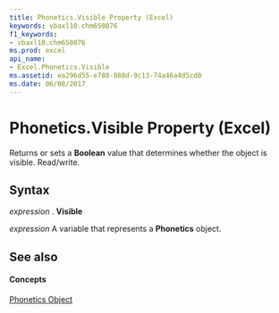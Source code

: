 ```yaml
---
title: Phonetics.Visible Property (Excel)
keywords: vbaxl10.chm658076
f1_keywords:
- vbaxl10.chm658076
ms.prod: excel
api_name:
- Excel.Phonetics.Visible
ms.assetid: ea296d55-e788-888d-9c13-74a46a4d5cd0
ms.date: 06/08/2017
---
```



# Phonetics.Visible Property (Excel)

Returns or sets a **Boolean** value that determines whether the object is visible. Read/write.


## Syntax

 _expression_ . **Visible**

 _expression_ A variable that represents a **Phonetics** object.


## See also


#### Concepts


[Phonetics Object](phonetics-object-excel.md)

